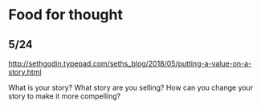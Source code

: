 # Food for thought


## 5/24
http://sethgodin.typepad.com/seths_blog/2018/05/putting-a-value-on-a-story.html

What is your story? What story are you selling? How can you change your story to make it more compelling?
